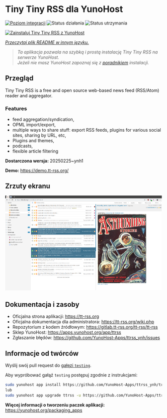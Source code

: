 <!--
To README zostało automatycznie wygenerowane przez <https://github.com/YunoHost/apps/tree/master/tools/readme_generator>
Nie powinno być ono edytowane ręcznie.
-->

# Tiny Tiny RSS dla YunoHost

[![Poziom integracji](https://apps.yunohost.org/badge/integration/ttrss)](https://ci-apps.yunohost.org/ci/apps/ttrss/)
![Status działania](https://apps.yunohost.org/badge/state/ttrss)
![Status utrzymania](https://apps.yunohost.org/badge/maintained/ttrss)

[![Zainstaluj Tiny Tiny RSS z YunoHost](https://install-app.yunohost.org/install-with-yunohost.svg)](https://install-app.yunohost.org/?app=ttrss)

*[Przeczytaj plik README w innym języku.](./ALL_README.md)*

> *Ta aplikacja pozwala na szybką i prostą instalację Tiny Tiny RSS na serwerze YunoHost.*  
> *Jeżeli nie masz YunoHost zapoznaj się z [poradnikiem](https://yunohost.org/install) instalacji.*

## Przegląd

Tiny Tiny RSS is a free and open source web-based news feed (RSS/Atom) reader and aggregator.

### Features

- feed aggregation/syndication,
- OPML import/export,
- multiple ways to share stuff: export RSS feeds, plugins for various social sites, sharing by URL, etc,
- Plugins and themes,
- podcasts,
- flexible article filtering


**Dostarczona wersja:** 20250225~ynh1

**Demo:** <https://demo.tt-rss.org/>

## Zrzuty ekranu

![Zrzut ekranu z Tiny Tiny RSS](./doc/screenshots/screenshot.png)

## Dokumentacja i zasoby

- Oficjalna strona aplikacji: <https://tt-rss.org>
- Oficjalna dokumentacja dla administratora: <https://tt-rss.org/wiki.php>
- Repozytorium z kodem źródłowym: <https://gitlab.tt-rss.org/tt-rss/tt-rss>
- Sklep YunoHost: <https://apps.yunohost.org/app/ttrss>
- Zgłaszanie błędów: <https://github.com/YunoHost-Apps/ttrss_ynh/issues>

## Informacje od twórców

Wyślij swój pull request do [gałęzi `testing`](https://github.com/YunoHost-Apps/ttrss_ynh/tree/testing).

Aby wypróbować gałąź `testing` postępuj zgodnie z instrukcjami:

```bash
sudo yunohost app install https://github.com/YunoHost-Apps/ttrss_ynh/tree/testing --debug
lub
sudo yunohost app upgrade ttrss -u https://github.com/YunoHost-Apps/ttrss_ynh/tree/testing --debug
```

**Więcej informacji o tworzeniu paczek aplikacji:** <https://yunohost.org/packaging_apps>
